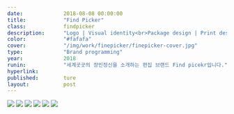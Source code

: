 ```yaml
---
date:             2018-08-08 00:00:00
title:            "Find Picker"
class:            findpicker
description:      "Logo | Visual identity<br>Package design | Print design"
color:            "#fafafa"
cover:            "/img/work/finepicker/finepicker-cover.jpg"
type:             "Brand programming"
year:             2018
runin:            "세계곳곳의 장인정신을 소개하는 편집 브랜드 Find picekr입니다."
hyperlink:        
published:        ture
layout:           post
---
```


<div class="post-content-grid">
  <div class="post-content-column column-1">
    <img class="post-content-screen desktop" src="{{ site.baseurl }}/img/work/finepicker/01.jpg" />
    <img class="post-content-screen desktop" src="{{ site.baseurl }}/img/work/finepicker/02.jpg" />
    <img class="post-content-screen desktop" src="{{ site.baseurl }}/img/work/finepicker/03.jpg" />
    <img class="post-content-screen desktop" src="{{ site.baseurl }}/img/work/finepicker/04.jpg" />
    <img class="post-content-screen desktop" src="{{ site.baseurl }}/img/work/finepicker/05.jpg" />
    <img class="post-content-screen desktop" src="{{ site.baseurl }}/img/work/finepicker/06.jpg" />
  </div>
</div>
